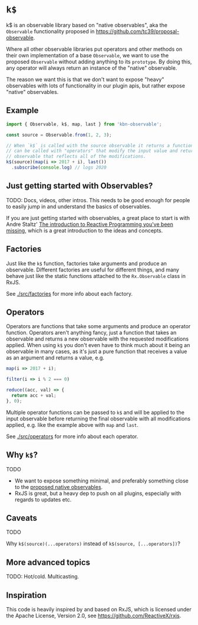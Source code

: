 # `k$`

k$ is an observable library based on "native observables", aka the `Observable`
functionality proposed in https://github.com/tc39/proposal-observable.

Where all other observable libraries put operators and other methods on their
own implementation of a base `Observable`, we want to use the proposed
`Observable` without adding anything to its `prototype`. By doing this, any
operator will always return an instance of the "native" observable.

The reason we want this is that we don't want to expose "heavy" observables
with lots of functionality in our plugin apis, but rather expose "native"
observables.

## Example

```js
import { Observable, k$, map, last } from 'kbn-observable';

const source = Observable.from(1, 2, 3);

// When `k$` is called with the source observable it returns a function that
// can be called with "operators" that modify the input value and return an
// observable that reflects all of the modifications.
k$(source)(map(i => 2017 + i), last())
  .subscribe(console.log) // logs 2020
```

## Just getting started with Observables?

TODO: Docs, videos, other intros. This needs to be good enough for people to
easily jump in and understand the basics of observables.

If you are just getting started with observables, a great place to start is with
Andre Staltz' [The introduction to Reactive Programming you've been missing](https://gist.github.com/staltz/868e7e9bc2a7b8c1f754),
which is a great introduction to the ideas and concepts.

## Factories

Just like the `k$` function, factories take arguments and produce an observable.
Different factories are useful for different things, and many behave just like
the static functions attached to the `Rx.Observable` class in RxJS.

See [./src/factories](./src/factories) for more info about each factory.

## Operators

Operators are functions that take some arguments and produce an operator
function. Operators aren't anything fancy, just a function that takes an
observable and returns a new observable with the requested modifications
applied. When using `k$` you don't even have to think much about it being an
observable in many cases, as it's just a pure function that receives a value as
an argument and returns a value, e.g.

```js
map(i => 2017 + i);

filter(i => i % 2 === 0)

reduce((acc, val) => {
  return acc + val;
}, 0);
```

Multiple operator functions can be passed to `k$` and will be applied to the
input observable before returning the final observable with all modifications
applied, e.g. like the example above with `map` and `last`.

See [./src/operators](./src/operators) for more info about each operator.

## Why `k$`?

TODO

- We want to expose something minimal, and preferably something close to the
  [proposed native observables](https://github.com/tc39/proposal-observable).
- RxJS is great, but a heavy dep to push on all plugins, especially with regards
  to updates etc.

## Caveats

TODO

Why `k$(source)(...operators)` instead of `k$(source, [...operators])`?

## More advanced topics

TODO: Hot/cold. Multicasting.

## Inspiration

This code is heavily inspired by and based on RxJS, which is licensed under the
Apache License, Version 2.0, see https://github.com/ReactiveX/rxjs.

